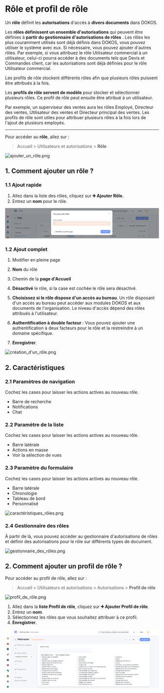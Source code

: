 # Rôle et profil de rôle
Un **rôle** définit les **autorisations** d'accès à **divers documents** dans DOKOS.

Les **rôles définissent un ensemble d'autorisations** qui peuvent être définies à **partir du gestionnaire d'autorisations de rôles** . Les rôles les plus couramment utilisés sont déjà définis dans DOKOS, vous pouvez utiliser le système avec eux. Si nécessaire, vous pouvez ajouter d'autres rôles. 
Par exemple, si vous attribuez le rôle Utilisateur commercial à un utilisateur, celui-ci pourra accéder à des documents tels que Devis et Commandes client, car les autorisations sont déjà définies pour le rôle Utilisateur commercial.

Les profils de rôle stockent différents rôles afin que plusieurs rôles puissent être attribués à la fois.

Les **profils de rôle servent de modèle** pour stocker et sélectionner plusieurs rôles. Ce profil de rôle peut ensuite être attribué à un utilisateur. 

Par exemple, un superviseur des ventes aura les rôles Employé, Directeur des ventes, Utilisateur des ventes et Directeur principal des ventes. Les profils de rôle sont utiles pour attribuer plusieurs rôles à la fois lors de l'ajout de plusieurs employés.

---

Pour accéder au **rôle**, allez sur :

> Accueil > Utilisateurs et autorisations > **Rôle**

![ajouter_un_rôle.png](/content/setup/role-ande-role-profile/ajouter_un_rôle.png)

## 1. Comment ajouter un rôle ?

### 1.1 Ajout rapide
1. Allez dans la liste des rôles, cliquez sur **:heavy_plus_sign: Ajouter Rôle.**
2. Entrez un **nom** pour le rôle.

![ajout_rapide.png](/content/setup/role-ande-role-profile/ajout_rapide.png)

### 1.2 Ajout complet

1. Modifier en pleine page
2. **Nom** du rôle
3. Chemin de la **page d'Accueil**
4. **Désactivé** le rôle, si la case est cochée le rôle sera désactivé.
5. **Choisissez si le rôle dispose d'un accès au bureau**. Un rôle disposant d'un accès au bureau peut accéder aux modules DOKOS et aux documents de l'organisation. Le niveau d'accès dépend des rôles attribués à l'utilisateur.
6. **Authentification à double facteur** : Vous pouvez ajouter une authentification à deux facteurs pour le rôle et la restreindre à un domaine spécifique.

4. **Enregistrer**.

![création_d'un_rôle.png](/content/setup/role-ande-role-profile/création_d'un_rôle.png)

## 2. Caractéristiques

### 2.1 Paramètres de navigation
Cochez les cases pour laisser les actions actives au nouveau rôle.

- Barre de recherche
- Notifications
- Chat

### 2.2 Paramètre de la liste
Cochez les cases pour laisser les actions actives au nouveau rôle.

- Barre latérale
- Actions en masse
- Voir la sélection de vues

### 2.3 Paramètre du formulaire
Cochez les cases pour laisser les actions actives au nouveau rôle.

- Barre latérale
- Chronologie
- Tableau de bord
- Personnalisé

![caractéristiques_rôles.png](/content/setup/role-ande-role-profile/caractéristiques_rôles.png)

### 2.4 Gestionnaire des rôles

À partir de là, vous pouvez accéder au gestionnaire d'autorisations de rôles et définir des autorisations pour le rôle sur différents types de document.

![gestionnaire_des_rôles.png](/content/setup/role-ande-role-profile/gestionnaire_des_rôles.png)


## 2. Comment ajouter un profil de rôle ?

Pour accéder au profil de rôle, allez sur :

> Accueil > Utilisateurs et autorisations > Autorisations > **Profil de rôle**

![profil_de_rôle.png](/content/setup/role-ande-role-profile/profil_de_rôle.png)

1. Allez dans la **liste Profil de rôle**, cliquez sur **:heavy_plus_sign: Ajouter Profil de rôle**.
2. Entrez un **nom**.
3. Sélectionnez les rôles que vous souhaitez attribuer à ce profil.
4. **Enregistrer**.

![type_de_profil.png](/content/setup/role-ande-role-profile/type_de_profil.png)